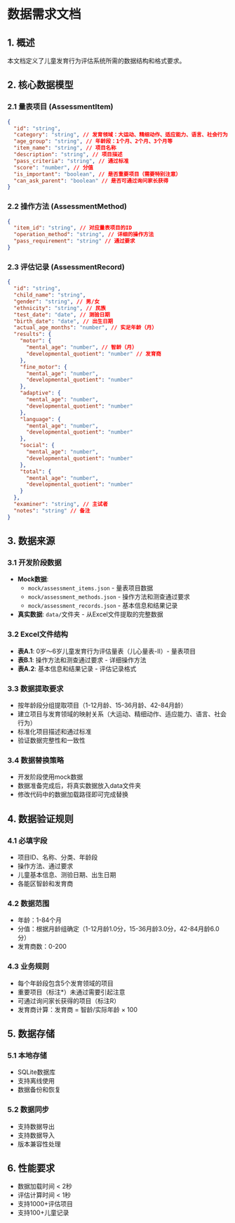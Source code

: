 # 数据需求文档

## 1. 概述
本文档定义了儿童发育行为评估系统所需的数据结构和格式要求。

## 2. 核心数据模型

### 2.1 量表项目 (AssessmentItem)
```json
{
  "id": "string",
  "category": "string", // 发育领域：大运动、精细动作、适应能力、语言、社会行为
  "age_group": "string", // 年龄段：1个月、2个月、3个月等
  "item_name": "string", // 项目名称
  "description": "string", // 项目描述
  "pass_criteria": "string", // 通过标准
  "score": "number", // 分值
  "is_important": "boolean", // 是否重要项目（需要特别注意）
  "can_ask_parent": "boolean" // 是否可通过询问家长获得
}
```

### 2.2 操作方法 (AssessmentMethod)
```json
{
  "item_id": "string", // 对应量表项目的ID
  "operation_method": "string", // 详细的操作方法
  "pass_requirement": "string" // 通过要求
}
```

### 2.3 评估记录 (AssessmentRecord)
```json
{
  "id": "string",
  "child_name": "string",
  "gender": "string", // 男/女
  "ethnicity": "string", // 民族
  "test_date": "date", // 测验日期
  "birth_date": "date", // 出生日期
  "actual_age_months": "number", // 实足年龄（月）
  "results": {
    "motor": {
      "mental_age": "number", // 智龄（月）
      "developmental_quotient": "number" // 发育商
    },
    "fine_motor": {
      "mental_age": "number",
      "developmental_quotient": "number"
    },
    "adaptive": {
      "mental_age": "number",
      "developmental_quotient": "number"
    },
    "language": {
      "mental_age": "number",
      "developmental_quotient": "number"
    },
    "social": {
      "mental_age": "number",
      "developmental_quotient": "number"
    },
    "total": {
      "mental_age": "number",
      "developmental_quotient": "number"
    }
  },
  "examiner": "string", // 主试者
  "notes": "string" // 备注
}
```

## 3. 数据来源

### 3.1 开发阶段数据
- **Mock数据**: 
  - `mock/assessment_items.json` - 量表项目数据
  - `mock/assessment_methods.json` - 操作方法和测查通过要求
  - `mock/assessment_records.json` - 基本信息和结果记录
- **真实数据**: `data/`文件夹 - 从Excel文件提取的完整数据

### 3.2 Excel文件结构
- **表A.1**: 0岁～6岁儿童发育行为评估量表（儿心量表-Ⅱ）- 量表项目
- **表B.1**: 操作方法和测查通过要求 - 详细操作方法
- **表A.2**: 基本信息和结果记录 - 评估记录格式

### 3.3 数据提取要求
- 按年龄段分组提取项目（1-12月龄、15-36月龄、42-84月龄）
- 建立项目与发育领域的映射关系（大运动、精细动作、适应能力、语言、社会行为）
- 标准化项目描述和通过标准
- 验证数据完整性和一致性

### 3.4 数据替换策略
- 开发阶段使用mock数据
- 数据准备完成后，将真实数据放入data文件夹
- 修改代码中的数据加载路径即可完成替换

## 4. 数据验证规则

### 4.1 必填字段
- 项目ID、名称、分类、年龄段
- 操作方法、通过要求
- 儿童基本信息、测验日期、出生日期
- 各能区智龄和发育商

### 4.2 数据范围
- 年龄：1-84个月
- 分值：根据月龄组确定（1-12月龄1.0分，15-36月龄3.0分，42-84月龄6.0分）
- 发育商数：0-200

### 4.3 业务规则
- 每个年龄段包含5个发育领域的项目
- 重要项目（标注*）未通过需要引起注意
- 可通过询问家长获得的项目（标注R）
- 发育商计算：发育商 = 智龄/实际年龄 × 100

## 5. 数据存储

### 5.1 本地存储
- SQLite数据库
- 支持离线使用
- 数据备份和恢复

### 5.2 数据同步
- 支持数据导出
- 支持数据导入
- 版本兼容性处理

## 6. 性能要求
- 数据加载时间 < 2秒
- 评估计算时间 < 1秒
- 支持1000+评估项目
- 支持100+儿童记录 